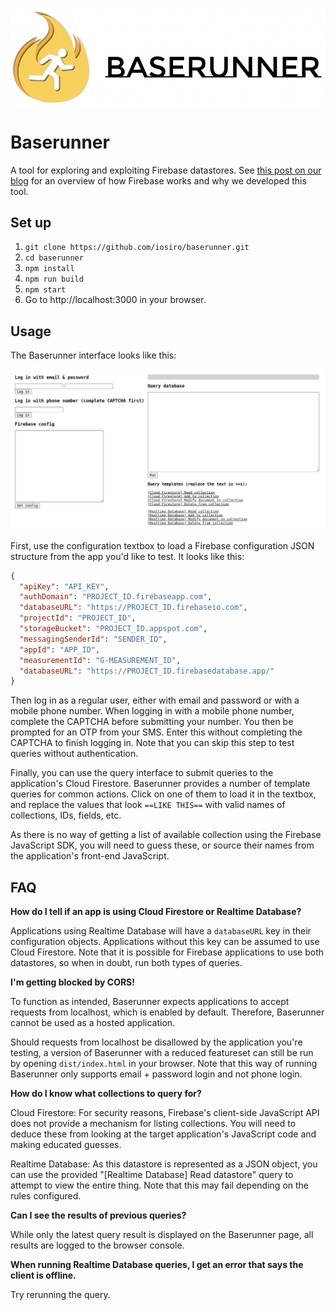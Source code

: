 ![](baserunner-logo.png)

# Baserunner

A tool for exploring and exploiting Firebase datastores. See [this post on our blog](https://iosiro.com/blog/baserunner-exploiting-firebase-datastores) for an overview of how Firebase works and why we developed this tool.

## Set up

1. `git clone https://github.com/iosiro/baserunner.git`
2. `cd baserunner`
3. `npm install`
4. `npm run build`
5. `npm start`
6. Go to http://localhost:3000 in your browser.

## Usage

The Baserunner interface looks like this:

![](baserunner.png)

First, use the configuration textbox to load a Firebase configuration JSON structure from the app you'd like to test. It looks like this:

```json
{
  "apiKey": "API_KEY",
  "authDomain": "PROJECT_ID.firebaseapp.com",
  "databaseURL": "https://PROJECT_ID.firebaseio.com",
  "projectId": "PROJECT_ID",
  "storageBucket": "PROJECT_ID.appspot.com",
  "messagingSenderId": "SENDER_ID",
  "appId": "APP_ID",
  "measurementId": "G-MEASUREMENT_ID",
  "databaseURL": "https://PROJECT_ID.firebasedatabase.app/"
}
```

Then log in as a regular user, either with email and password or with a mobile phone number. When logging in with a mobile phone number, complete the CAPTCHA before submitting your number. You then be prompted for an OTP from your SMS. Enter this without completing the CAPTCHA to finish logging in. Note that you can skip this step to test queries without authentication.

Finally, you can use the query interface to submit queries to the application's Cloud Firestore. Baserunner provides a number of template queries for common actions. Click on one of them to load it in the textbox, and replace the values that look `==LIKE THIS==` with valid names of collections, IDs, fields, etc.

As there is no way of getting a list of available collection using the Firebase JavaScript SDK, you will need to guess these, or source their names from the application's front-end JavaScript.

## FAQ

**How do I tell if an app is using Cloud Firestore or Realtime Database?**

Applications using Realtime Database will have a `databaseURL` key in their configuration objects. Applications without this key can be assumed to use Cloud Firestore. Note that it is possible for Firebase applications to use both datastores, so when in doubt, run both types of queries.

**I'm getting blocked by CORS!**

To function as intended, Baserunner expects applications to accept requests from localhost, which is enabled by default. Therefore, Baserunner cannot be used as a hosted application.

Should requests from localhost be disallowed by the application you're testing, a version of Baserunner with a reduced featureset can still be run by opening `dist/index.html` in your browser. Note that this way of running Baserunner only supports email + password login and not phone login.

**How do I know what collections to query for?**

Cloud Firestore: For security reasons, Firebase's client-side JavaScript API does not provide a mechanism for listing collections. You will need to deduce these from looking at the target application's JavaScript code and making educated guesses.

Realtime Database: As this datastore is represented as a JSON object, you can use the provided "[Realtime Database] Read datastore" query to attempt to view the entire thing. Note that this may fail depending on the rules configured.

**Can I see the results of previous queries?**

While only the latest query result is displayed on the Baserunner page, all results are logged to the browser console.

**When running Realtime Database queries, I get an error that says the client is offline.**

Try rerunning the query.

